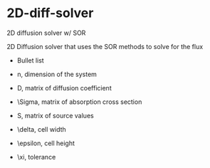 # 2D-diff-solver
2D diffusion solver w/ SOR

2D Diffusion solver that uses the SOR methods to solve for the flux

* Bullet list

* n,  dimension of the system
* D, matrix of diffusion coefficient
* \Sigma, matrix of absorption cross section
* S, matrix of source values
* \delta, cell width
* \epsilon, cell height
* \xi, tolerance
